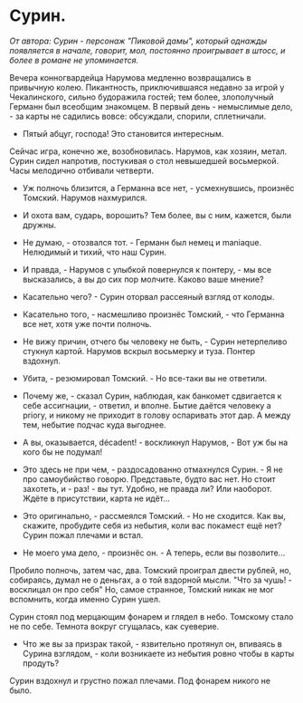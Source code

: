 # Сурин.

*От автора: Сурин - персонаж "Пиковой дамы", который однажды появляется в начале, говорит, мол, постоянно проигрывает в штосс, и более в романе не упоминается.*

Вечера конногвардейца Нарумова медленно возвращались в привычную колею. Пикантность, приключившаяся недавно за игрой у Чекалинского, сильно будоражила гостей; тем более, злополучный Германн был всеобщим знакомцем. В первый день - немыслимые дело, - за карты не садились вовсе: обсуждали, спорили, сплетничали.

- Пятый абцуг, господа! Это становится интересным.

Сейчас игра, конечно же, возобновилась. Нарумов, как хозяин, метал. Сурин сидел напротив, постукивая о стол невышедшей восьмеркой. Часы мелодично отбивали четверти.

- Уж полночь близится, а Германна все нет, - усмехнувшись, произнёс Томский. Нарумов нахмурился.

- И охота вам, сударь, ворошить? Тем более, вы с ним, кажется, были дружны.

- Не думаю, - отозвался тот. - Германн был немец и maniaque. Нелюдимый и тихий, что наш Сурин.

- И правда, - Нарумов с улыбкой повернулся к понтеру, - мы все высказались, а вы до сих пор молчите. Каково ваше мнение?

- Касательно чего? - Сурин оторвал рассеяный взгляд от колоды.

- Касательно того, - насмешливо произнёс Томский, - что Германна все нет, хотя уже почти полночь.

- Не вижу причин, отчего бы человеку не быть, - Сурин нетерпеливо стукнул картой. Нарумов вскрыл восьмерку и туза. Понтер вздохнул.

- Убита, - резюмировал Томский. - Но все-таки вы не ответили.

- Почему же, - сказал Сурин, наблюдая, как банкомет сдвигается к себе ассигнации, - ответил, и вполне. Бытие даётся человеку a priory, и никому не приходит в голову оспаривать этот дар. А между тем, небытие подчас куда выгоднее.

- А вы, оказывается, décadent! - воскликнул Нарумов, - Вот уж бы на кого бы не подумал!

- Это здесь не при чем, - раздосадованно отмахнулся Сурин. - Я не про самоубийство говорю. Представьте, будто вас нет. Но стоит захотеть, и - раз! - вы тут. Удобно, не правда ли? Или наоборот. Ждёте в присутствии, карта не идёт...

- Это оригинально, - рассмеялся Томский. - Но не сходится. Как вы, скажите, пробудите себя из небытия, коли вас покамест ещё нет?
Сурин пожал плечами и встал.

- Не моего ума дело, - произнёс он. - А теперь, если вы позволите...

Пробило полночь, затем час, два. Томский проиграл двести рублей, но, собираясь, думал не о деньгах, а о той вздорной мысли. "Что за чушь! - восклицал он про себя" Но, самое странное, Томский никак не мог вспомнить, когда именно Сурин ушел.

Сурин стоял под мерцающим фонарем и глядел в небо. Томскому стало не по себе. Темнота вокруг сгущалась, как суеверие.

- Что же вы за призрак такой, - язвительно протянул он, впиваясь в Сурина взглядом, - коли возникаете из небытия ровно чтобы в карты продуть?

Сурин вздохнул и грустно пожал плечами. Под фонарем никого не было.